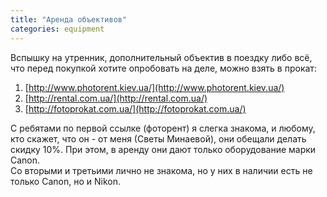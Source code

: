 ```yaml
---
title: "Аренда объективов"
categories: equipment
---
```


Вспышку на утренник, дополнительный объектив в поездку либо всё, что перед покупкой хотите опробовать на деле, можно взять в прокат:

1. [http://www.photorent.kiev.ua/](http://www.photorent.kiev.ua/)
2. [http://rental.com.ua/](http://rental.com.ua/)
3. [http://fotoprokat.com.ua/](http://fotoprokat.com.ua/)

С ребятами по первой ссылке (фоторент) я слегка знакома, и любому, кто скажет, что он - от меня (Светы Минаевой), они обещали делать скидку 10%. При этом, в аренду они дают только оборудование марки Canon.<br> 
Со вторыми и третьими лично не знакома, но у них в наличии есть не только Canon, но и Nikon.